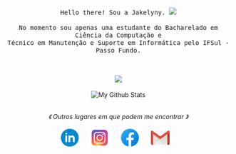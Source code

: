 <p align="center">
  <br>
  <samp>
    Hello there! Sou a Jakelyny. <img src="https://raw.githubusercontent.com/iampavangandhi/iampavangandhi/master/gifs/Hi.gif" width="20px">
    <br><br>No momento sou apenas uma estudante do Bacharelado em Ciência da Computação e<br>
    Técnico em Manutenção e Suporte em Informática pelo IFSul - Passo Fundo.<br><br><br>
</samp>
<p align="center">
<img src="https://media.giphy.com/media/WUlplcMpOCEmTGBtBW/giphy.gif" width="150"> 
</em></p>
<p align="center">
<img align="center" src="https://github-readme-stats.vercel.app/api/top-langs/?username=Jakelyny&layout=compact&theme=radical" alt="My Github Stats"><br><br>

<p align="center">
  <i>《 Outros lugares em que podem me encontrar 》</i>
<p align="center">
<a href="https://www.linkedin.com/in/jakelyny-sousa-de-ara%C3%BAjo-37ba04213/"><img src="https://github.com/sarthak77/sarthak77/blob/master/icons/icons8-linkedin-circled-48.png" alt="LinkedIn"></a> &nbsp; &nbsp;
<a href="https://www.instagram.com/jakelynymonroe/"><img src="https://github.com/sarthak77/sarthak77/blob/master/icons/icons8-instagram-48.png" alt="Instagram"></a> &nbsp; &nbsp;
<a href="https://www.facebook.com/jakelyny.voncrimson"><img src="https://github.com/sarthak77/sarthak77/blob/master/icons/icons8-facebook-48.png" alt="Facebook"></a> &nbsp; &nbsp;
<a href="mailto:jakelynysousa.a@gmail.com"><img src="https://github.com/sarthak77/sarthak77/blob/master/icons/icons8-gmail-48.png" alt="Gmail"></a> &nbsp; &nbsp;
</p>


